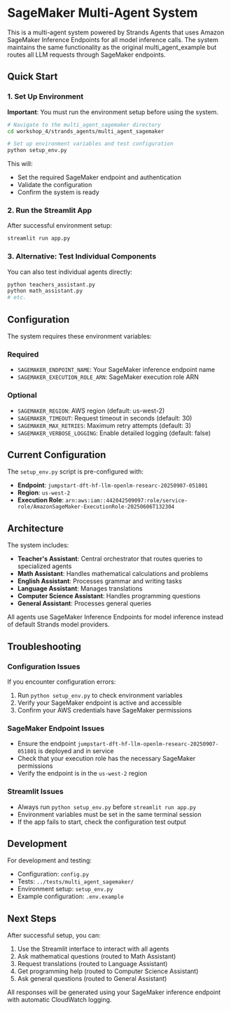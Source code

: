 # SageMaker Multi-Agent System

This is a multi-agent system powered by Strands Agents that uses Amazon SageMaker Inference Endpoints for all model inference calls. The system maintains the same functionality as the original multi_agent_example but routes all LLM requests through SageMaker endpoints.

## Quick Start

### 1. Set Up Environment

**Important**: You must run the environment setup before using the system.

```bash
# Navigate to the multi_agent_sagemaker directory
cd workshop_4/strands_agents/multi_agent_sagemaker

# Set up environment variables and test configuration
python setup_env.py
```

This will:
- Set the required SageMaker endpoint and authentication
- Validate the configuration
- Confirm the system is ready

### 2. Run the Streamlit App

After successful environment setup:

```bash
streamlit run app.py
```

### 3. Alternative: Test Individual Components

You can also test individual agents directly:

```bash
python teachers_assistant.py
python math_assistant.py
# etc.
```

## Configuration

The system requires these environment variables:

### Required
- `SAGEMAKER_ENDPOINT_NAME`: Your SageMaker inference endpoint name
- `SAGEMAKER_EXECUTION_ROLE_ARN`: SageMaker execution role ARN

### Optional
- `SAGEMAKER_REGION`: AWS region (default: us-west-2)
- `SAGEMAKER_TIMEOUT`: Request timeout in seconds (default: 30)
- `SAGEMAKER_MAX_RETRIES`: Maximum retry attempts (default: 3)
- `SAGEMAKER_VERBOSE_LOGGING`: Enable detailed logging (default: false)

## Current Configuration

The `setup_env.py` script is pre-configured with:
- **Endpoint**: `jumpstart-dft-hf-llm-openlm-researc-20250907-051801`
- **Region**: `us-west-2`
- **Execution Role**: `arn:aws:iam::442042509097:role/service-role/AmazonSageMaker-ExecutionRole-20250606T132304`

## Architecture

The system includes:
- **Teacher's Assistant**: Central orchestrator that routes queries to specialized agents
- **Math Assistant**: Handles mathematical calculations and problems
- **English Assistant**: Processes grammar and writing tasks
- **Language Assistant**: Manages translations
- **Computer Science Assistant**: Handles programming questions
- **General Assistant**: Processes general queries

All agents use SageMaker Inference Endpoints for model inference instead of default Strands model providers.

## Troubleshooting

### Configuration Issues
If you encounter configuration errors:
1. Run `python setup_env.py` to check environment variables
2. Verify your SageMaker endpoint is active and accessible
3. Confirm your AWS credentials have SageMaker permissions

### SageMaker Endpoint Issues
- Ensure the endpoint `jumpstart-dft-hf-llm-openlm-researc-20250907-051801` is deployed and in service
- Check that your execution role has the necessary SageMaker permissions
- Verify the endpoint is in the `us-west-2` region

### Streamlit Issues
- Always run `python setup_env.py` before `streamlit run app.py`
- Environment variables must be set in the same terminal session
- If the app fails to start, check the configuration test output

## Development

For development and testing:
- Configuration: `config.py`
- Tests: `../tests/multi_agent_sagemaker/`
- Environment setup: `setup_env.py`
- Example configuration: `.env.example`

## Next Steps

After successful setup, you can:
1. Use the Streamlit interface to interact with all agents
2. Ask mathematical questions (routed to Math Assistant)
3. Request translations (routed to Language Assistant)
4. Get programming help (routed to Computer Science Assistant)
5. Ask general questions (routed to General Assistant)

All responses will be generated using your SageMaker inference endpoint with automatic CloudWatch logging.